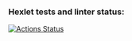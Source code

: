 ### Hexlet tests and linter status:
[![Actions Status](https://github.com/Victoire102/qa-engineer-project-84/workflows/hexlet-check/badge.svg)](https://github.com/Victoire102/qa-engineer-project-84/actions)